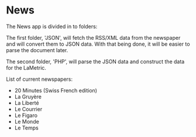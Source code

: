 # News

The News app is divided in to folders:

The first folder, 'JSON', will fetch the RSS/XML data from the newspaper and will convert them to JSON data. With that being done, it will be easier to parse the document later.

The second folder, 'PHP', will parse the JSON data and construct the data for the LaMetric.

List of current newspapers:

- 20 Minutes (Swiss French edition)
- La Gruyère
- La Liberté
- Le Courrier
- Le Figaro
- Le Monde
- Le Temps
